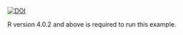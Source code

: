 [![DOI](https://zenodo.org/badge/254860266.svg)](https://zenodo.org/badge/latestdoi/254860266)

R version 4.0.2 and above is required to run this example.